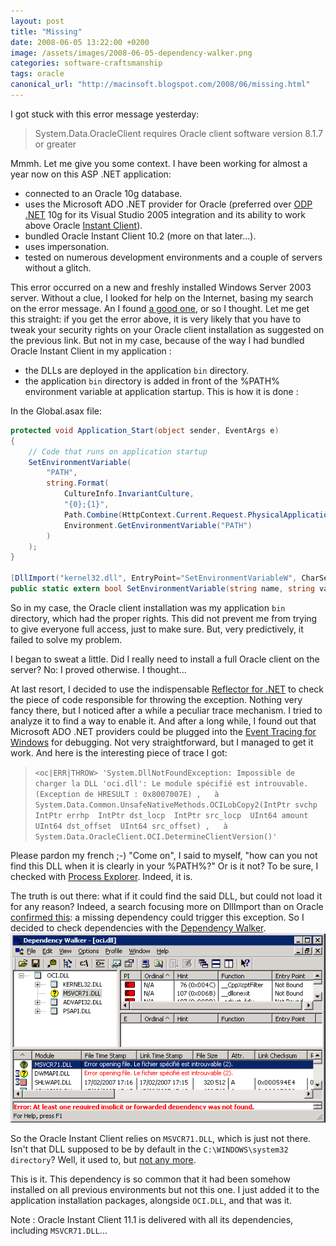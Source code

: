 ```yaml
---
layout: post
title: "Missing"
date: 2008-06-05 13:22:00 +0200
image: /assets/images/2008-06-05-dependency-walker.png
categories: software-craftsmanship
tags: oracle
canonical_url: "http://macinsoft.blogspot.com/2008/06/missing.html"
---
```


I got stuck with this error message yesterday:
> System.Data.OracleClient requires Oracle client software version 8.1.7 or greater

Mmmh. Let me give you some context. I have been working for almost a year now on this ASP .NET application:
* connected to an Oracle 10g database.
* uses the Microsoft ADO .NET provider for Oracle (preferred over [ODP .NET](http://www.oracle.com/technology/tech/windows/odpnet/index.html) 10g for its Visual Studio 2005 integration and its ability to work above Oracle [Instant Client](http://www.oracle.com/technology/tech/oci/instantclient/index.html)).
* bundled Oracle Instant Client 10.2 (more on that later...).
* uses impersonation.
* tested on numerous development environments and a couple of servers without a glitch.

This error occurred on a new and freshly installed Windows Server 2003 server. Without a clue, I looked for help on the Internet, basing my search on the error message. An I found [a good one](https://docs.microsoft.com/en-us/archive/blogs/fabdulwahab/system-data-oracleclient-requires-oracle-client-software-version-8-1-7-or-greater), or so I thought. Let me get this straight: if you get the error above, it is very likely that you have to tweak your security rights on your Oracle client installation as suggested on the previous link. But not in my case, because of the way I had bundled Oracle Instant Client in my application :
* the DLLs are deployed in the application `bin` directory.
* the application `bin` directory is added in front of the %PATH% environment variable at application startup. This is how it is done :

In the Global.asax file:
```csharp
protected void Application_Start(object sender, EventArgs e)
{
    // Code that runs on application startup
    SetEnvironmentVariable(
        "PATH",
        string.Format(
            CultureInfo.InvariantCulture,
            "{0};{1}",
            Path.Combine(HttpContext.Current.Request.PhysicalApplicationPath, "bin"),
            Environment.GetEnvironmentVariable("PATH")
        )
    );
}

[DllImport("kernel32.dll", EntryPoint="SetEnvironmentVariableW", CharSet=CharSet.Unicode)]
public static extern bool SetEnvironmentVariable(string name, string val);
```
So in my case, the Oracle client installation was my application `bin` directory, which had the proper rights. This did not prevent me from trying to give everyone full access, just to make sure. But, very predictively, it failed to solve my problem.

I began to sweat a little. Did I really need to install a full Oracle client on the server? No: I proved otherwise. I thought...

At last resort, I decided to use the indispensable [Reflector for .NET](http://www.aisto.com/roeder/dotnet/) to check the piece of code responsible for throwing the exception. Nothing very fancy there, but I noticed after a while a peculiar trace mechanism. I tried to analyze it to find a way to enable it. And after a long while, I found out that Microsoft ADO .NET providers could be plugged into the [Event Tracing for Windows](http://msdn.microsoft.com/en-us/library/aa964124.aspx) for debugging. Not very straightforward, but I managed to get it work. And here is the interesting piece of trace I got:
> `<oc|ERR|THROW> 'System.DllNotFoundException: Impossible de charger la DLL 'oci.dll': Le module spécifié est introuvable. (Exception de HRESULT : 0x8007007E) ,   à System.Data.Common.UnsafeNativeMethods.OCILobCopy2(IntPtr svchp  IntPtr errhp  IntPtr dst_locp  IntPtr src_locp  UInt64 amount  UInt64 dst_offset  UInt64 src_offset) ,   à System.Data.OracleClient.OCI.DetermineClientVersion()'`

Please pardon my french ;-) "Come on", I said to myself, "how can you not find this DLL when it is clearly in your %PATH%?" Or is it not? To be sure, I checked with [Process Explorer](http://technet.microsoft.com/en-us/sysinternals/bb896653.aspx). Indeed, it is.

The truth is out there: what if it could find the said DLL, but could not load it for any reason? Indeed, a search focusing more on DllImport than on Oracle [confirmed this](http://forums.asp.net/t/1267713.aspx): a missing dependency could trigger this exception. So I decided to check dependencies with the [Dependency Walker](http://www.dependencywalker.com/).
![Dependency Walker](/assets/images/2008-06-05-dependency-walker.png)

So the Oracle Instant Client relies on `MSVCR71.DLL`, which is just not there. Isn't that DLL supposed to be by default in the `C:\WINDOWS\system32 directory`? Well, it used to, but [not any more](http://support.microsoft.com/kb/326922).

This is it. This dependency is so common that it had been somehow installed on all previous environments but not this one. I just added it to the application installation packages, alongside `OCI.DLL`, and that was it.

Note : Oracle Instant Client 11.1 is delivered with all its dependencies, including `MSVCR71.DLL`...